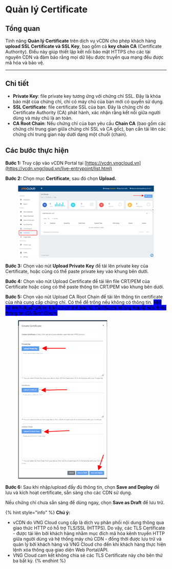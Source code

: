 # Quản lý Certificate

## Tổng quan

Tính năng **Quản lý Certificate** trên dịch vụ vCDN cho phép khách hàng **upload SSL Certificate và SSL Key**, bao gồm cả **key chain CA** (Certificate Authority). Điều này giúp thiết lập kết nối bảo mật HTTPS cho các tài nguyên CDN và đảm bảo rằng mọi dữ liệu được truyền qua mạng đều được mã hóa và bảo vệ.

***

## **Chi tiết**

* **Private Key**: file private key tương ứng với chứng chỉ SSL. Đây là khóa bảo mật của chứng chỉ, chỉ có máy chủ của bạn mới có quyền sử dụng.
* **SSL Certificate**: file certificate SSL của bạn. Đây là chứng chỉ do Certificate Authority (CA) phát hành, xác nhận rằng kết nối giữa người dùng và máy chủ là an toàn.
* **CA Root Chain**: Nếu chứng chỉ của bạn yêu cầu **Chain CA** (bao gồm các chứng chỉ trung gian giữa chứng chỉ SSL và CA gốc), bạn cần tải lên các chứng chỉ trung gian này dưới dạng một chuỗi (chain).&#x20;

## Các bước thực hiện

**Bước 1:** Truy cập vào vCDN Portal tại [https://vcdn.vngcloud.vn](https://vcdn.vngcloud.vn/live-entrypoint/list.html)

**Bước 2:** Chọn mục **Certificate**, sau đó chọn **Upload.**

<figure><img src="../../.gitbook/assets/image (3) (1) (1) (1) (1) (1) (1) (1) (1) (1) (1) (1) (1) (1) (1) (1) (1).png" alt=""><figcaption></figcaption></figure>

**Bước 3:** Chọn vào nút **Upload Private Key** để tải lên private key của Certificate, hoặc cũng có thể paste private key vào khung bên dưới.

**Bước 4:** Chọn vào nút Upload Certificate để tải lên file CRT/PEM của Certificate hoặc cũng có thể paste thông tin CRT/PEM vào khung bên dưới.

**Bước 5:** Chọn vào nút Upload CA Root Chain để tải lên thông tin certificate của nhà cung cấp chứng chỉ. Có thể để trống nếu không có thông tin. _<mark style="background-color:blue;">Một số trình duyệt phiên bản cũ có thể báo lỗi Certificate không hợp lệ nếu thiếu thông tin CA Root Chain.</mark>_

<figure><img src="../../.gitbook/assets/image (4) (1) (1) (1) (1) (1) (1) (1) (1) (1) (1) (1) (1) (1) (1) (1).png" alt="" width="278"><figcaption></figcaption></figure>

**Bước 6:** Sau khi nhập/upload đầy đủ thông tin, chọn **Save and Deploy** để lưu và kích hoạt certificate, sẳn sàng cho các CDN sử dụng.

Nếu chứng chỉ chưa sẳn sàng để dùng ngay, chọn **Save as Draft** để lưu trữ.

{% hint style="info" %}
**Chú ý:**

* vCDN do VNG Cloud cung cấp là dịch vụ phân phối nội dung thông qua giao thức HTTP có hỗ trợ TLS/SSL (HTTPS). Do vậy, các TLS Certificate - được tải lên bởi khách hàng nhằm mục đích mã hóa kênh truyền HTTP giữa người dùng và hệ thống máy chủ CDN - đồng thời được lưu trữ và quản lý bởi khách hàng và VNG Cloud cho đến khi khách hàng thực hiện lệnh xóa thông qua giao diện Web Portal/API.
* VNG Cloud cam kết không chia sẻ các TLS Certificate này cho bên thứ ba bất kỳ.
{% endhint %}
